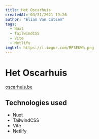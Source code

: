 ```yaml
---
title: Het Oscarhuis
createdAt: 03/31/2021 19:26
author: "Elian Van Cutsem"
tags:
  - Nuxt
  - TailwindCSS
  - Vite
  - Netlify
imgUrl: https://i.imgur.com/RP3EUWh.png
---
```


# Het Oscarhuis

[oscarhuis.be](<https://oscarhuis.be>)

## Technologies used

- Nuxt
- TailwindCSS
- Vite
- Netlify
